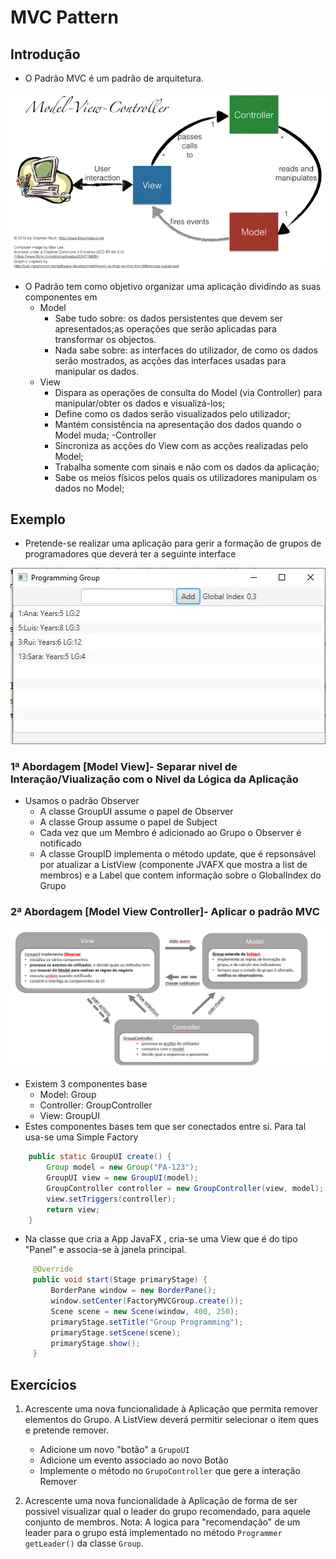 # MVC Pattern

## Introdução
- O Padrão MVC é um padrão de arquitetura.

![mvc](images/mvc.png) 

- O Padrão tem como objetivo organizar uma aplicação dividindo as suas componentes em
    - Model 
        - Sabe tudo sobre: os dados persistentes  que devem ser apresentados;as operações que serão aplicadas para transformar os objectos.
        - Nada sabe sobre: as interfaces do utilizador, de como os dados serão mostrados, as acções das interfaces usadas para manipular os dados.
    - View
        - Dispara as operações de consulta do Model (via Controller) para manipular/obter os dados e visualizá-los;
        - Define como os dados serão visualizados pelo utilizador;
        - Mantém consistência na apresentação dos dados quando o Model muda;
    -Controller
        - Sincroniza as acções do View com as acções realizadas pelo Model;
        - Trabalha somente com sinais e não com os dados da aplicação;
        - Sabe os meios físicos pelos quais os utilizadores manipulam os dados no Model;

## Exemplo
- Pretende-se realizar uma aplicação para gerir a formação de grupos de programadores que deverá ter a seguinte interface 

![userinterface](images/userinterface.jpg)

### 1ª Abordagem [Model View]- Separar nivel de Interação/Viualização com o Nivel da Lógica da Aplicação    

- Usamos o padrão Observer
    - A classe GroupUI assume o papel de Observer
    - A classe Group assume o papel de Subject
    - Cada vez que um Membro é adicionado ao Grupo o Observer é notificado
    - A classe GroupID implementa o método update, que é repsonsável por atualizar a ListView (componente JVAFX que mostra a list de membros) e a Label que contem informação sobre o GlobalIndex do Grupo

### 2ª Abordagem [Model View Controller]- Aplicar o padrão MVC
![mvcGroup](images/groupMVC.jpg)

- Existem 3 componentes base
    - Model:  Group
    - Controller: GroupController
    - View: GroupUI
- Estes componentes bases tem que ser conectados entre si. Para tal usa-se uma Simple Factory
```java
    public static GroupUI create() {
        Group model = new Group("PA-123");
        GroupUI view = new GroupUI(model);
        GroupController controller = new GroupController(view, model);
        view.setTriggers(controller);
        return view;
    }
```
- Na classe que cria a App JavaFX , cria-se uma View que é do tipo "Panel" e associa-se à janela principal.
```java
     @Override
     public void start(Stage primaryStage) {
         BorderPane window = new BorderPane();
         window.setCenter(FactoryMVCGroup.create());
         Scene scene = new Scene(window, 400, 250);
         primaryStage.setTitle("Group Programming");
         primaryStage.setScene(scene);
         primaryStage.show();
     }
```
## Exercícios

 1. Acrescente uma nova funcionalidade à Aplicação que permita remover elementos do Grupo. A ListView deverá permitir selecionar o item ques e pretende remover.
    - Adicione um novo "botão" a `GrupoUI`
    - Adicione um evento associado ao novo Botão
    - Implemente o método no `GrupoController` que gere a interação Remover
     
 2. Acrescente uma nova funcionalidade à Aplicação de forma de ser possivel visualizar qual o leader do grupo recomendado, para aquele conjunto de membros.
  Nota: A logica para "recomendação" de um leader para o grupo está implementado no método `Programmer getLeader()` da classe `Group`. 

 

